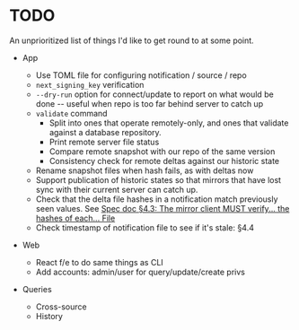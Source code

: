 # TODO

An unprioritized list of things I'd like to get round to at some point.

- App

  - Use TOML file for configuring notification / source / repo
  - `next_signing_key` verification
  - `--dry-run` option for connect/update to report on what would be done
    -- useful when repo is too far behind server to catch up
  - `validate` command
    - Split into ones that operate remotely-only, and ones that validate
      against a database repository.
    - Print remote server file status
    - Compare remote snapshot with our repo of the same version
    - Consistency check for remote deltas against our historic state
  - Rename snapshot files when hash fails, as with deltas now
  - Support publication of historic states so that mirrors that have lost
    sync with their current server can catch up.
  - Check that the delta file hashes in a notification match previously
    seen values. See [Spec doc §4.3: The mirror client MUST verify... the hashes of each... File](https://htmlpreview.github.io/?https://github.com/mxsasha/nrtmv4/blob/main/draft-ietf-grow-nrtm-v4.html#name-processing-delta-files)
  - Check timestamp of notification file to see if it's stale: §4.4

- Web

  - React f/e to do same things as CLI
  - Add accounts: admin/user for query/update/create privs

- Queries

  - Cross-source
  - History
